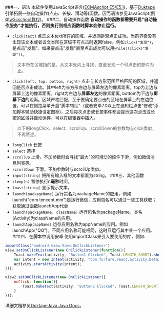 
###一、语法
本软件使用JavaScript语言([ECMAscript E5/E5.1](http://www.ecma-international.org/ecma-262/5.1/))，基于[Duktape](http://www.duktape.org/)引擎拓展一些自动操作(点击、长按、滑动等)函数。因而语法参见JavaScript(例如[w3cschool教程](http://www.w3school.com.cn/js/))。
###二、自动操作函数
**自动操作的函数都需要开启"自动操作服务"才能执行，否则执行到相应函数时脚本会停止运行。**
* `click(text)` 点击文本text所在的区域，并返回是否点击成功。当前界面没有出现该文本或者该文本所在区域不可点击时返回false。例如`click("发现")`，是点击"发现"。如果要点击"发现"直至点击成功可以用`while(!click("发现"))`。
> 文本所在区域指的是，从文本处向上寻找，直至发现一个可点击的部件为止。
* `click(left, top, bottom, right)` 点击与长方形范围严格匹配的区域，并返回是否点击成功。其中left为长方形左边与屏幕左边的像素距离，top为上边与屏幕上边的像素距离，right为右边与**屏幕左边**的像素距离, bottom为下边与**屏幕下边**的距离。区域严格匹配，至于要确定要点击的区域在屏幕上的左边位置，可以在侧拉菜单开启"脚本辅助"（或者安卓7.0以上在通知栏点击"修改"添加脚本辅助快捷设定图标)，之后每次点击或长按事件都会提示这次点击或长按的区域并自动保存，可以在编辑器中插入。
> 以下的longClick、select、scrollUp、scrollDown的参数均与click类似，不再赘述。
* `longClick` 长按
* `select` 选择
* `scrollUp` 上滑。不加参数时会寻找"最大"的可滑动的控件下滑，例如微信消息列表等。
* `scrollDown` 下滑。不加参数时与scrollUp类似。
* `input(string)` 把所有输入框的文本都置为string。
###三、其他函数
* `sleep(n)` 暂停执行n**毫秒**时间。
* `toast(string)` 显示提示文本。
* `launch(packageName)` 运行包名为packageName的应用。例如launch("com.tencent.mm")是运行微信，应用包名可以通过一些工具获取；获取通过函数launchApp代替
* `launch(packageName, className)` 运行包名为packageName，类名(Activity)为className的应用。
* `launchApp(appName)` 运存应用名称为appName的应用。例如launchApp("QQ")。不同应用名称可能相同，这时只运行其中某一个应用。
###四、在脚本中调用安卓
使用importClass来引入要使用的库，例如:
```javascript
importClass("android.view.View.OnClickListener")
view.setOnClickListener(new OnClickListener(function(){
    Toast.makeText(activity, "Button1 Clicked", Toast.LENGTH_SHORT).show();
    var intent = new Intent(activity, "com.furture.react.activity.DetailActivity");
    activity.startActivity(intent);
}));

view2.setOnClickListener(new OnClickListener({
    onClick: function(){
        Toast.makeText(activity, "Button2 Clicked", Toast.LENGTH_SHORT).show();
    }
}));
```
详细文档参见[DuktapeJava Java Docs](http://gubaojian.github.io/DuktapeJava/javadoc/)。
